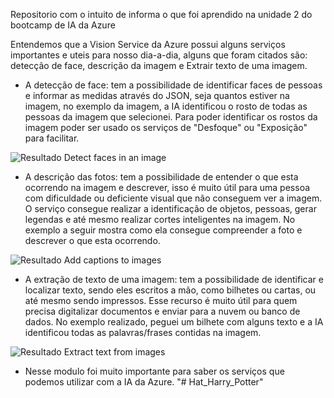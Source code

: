 Repositorio com o intuito de informa o que foi aprendido na unidade 2 do bootcamp de IA da Azure


Entendemos que a Vision Service da Azure possui alguns serviços importantes e uteis para nosso dia-a-dia, alguns que foram citados são: detecção de face, descrição da imagem e Extrair texto de uma imagem.

* A detecção de face: tem a possibilidade de identificar faces de pessoas e informar as medidas através do JSON, seja quantos estiver na imagem, no exemplo da imagem, a IA identificou o rosto de todas as pessoas da imagem que selecionei.
Para poder identificar os rostos da imagem poder ser usado os serviços de "Desfoque" ou "Exposição" para facilitar.

![Resultado Detect faces in an image](https://github.com/user-attachments/assets/c1b9c32b-c561-4263-b403-5655e2dffd94)


* A descrição das fotos: tem a possibilidade de entender o que esta ocorrendo na imagem e descrever, isso é muito útil para uma pessoa com dificuldade ou deficiente visual que não conseguem ver a imagem.
O serviço consegue realizar a identificação de objetos, pessoas, gerar legendas e até mesmo realizar cortes inteligentes na imagem.
No exemplo a seguir mostra como ela consegue compreender a foto e descrever o que esta ocorrendo.

![Resultado Add captions to images](https://github.com/user-attachments/assets/640f015b-b99f-4270-9e94-6b0109804ec6)


* A extração de texto de uma imagem: tem a possibilidade de identificar e localizar texto, sendo eles escritos a mão, como bilhetes ou cartas, ou até mesmo sendo impressos.
Esse recurso é muito útil para quem precisa digitalizar documentos e enviar para a nuvem ou banco de dados.
No exemplo realizado, peguei um bilhete com alguns texto e a IA identificou todas as palavras/frases contidas na imagem.

![Resultado Extract text from images](https://github.com/user-attachments/assets/f994af7a-a9fe-4362-baf3-42095e7b3c7e)


* Nesse modulo foi muito importante para saber os serviços que podemos utilizar com a IA da Azure.
"# Hat_Harry_Potter" 
